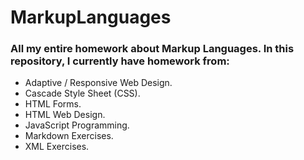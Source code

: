# MarkupLanguages
### All my entire homework about Markup Languages. In this repository, I currently have homework from:
- Adaptive / Responsive Web Design.
- Cascade Style Sheet (CSS).
- HTML Forms.
- HTML Web Design.
- JavaScript Programming.
- Markdown Exercises.
- XML Exercises.
